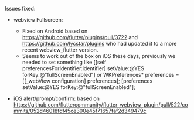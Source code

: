 Issues fixed:
- webview Fullscreen:
  - Fixed on Android based on https://github.com/flutter/plugins/pull/3722 and https://github.com/lycstar/plugins who had updated it to a more recent webview_flutter version.
  - Seems to work out of the box on iOS these days, previously we needed to set something like [[self preferencesForIdentifier:identifier] setValue:@YES forKey:@"fullScreenEnabled"] or WKPreferences* preferences = [[_webView configuration] preferences]; [preferences setValue:@YES forKey:@"fullScreenEnabled"];
    
- iOS alert/prompt/confirm: based on https://github.com/fluttercommunity/flutter_webview_plugin/pull/522/commits/052d46018fdf45ce300e45f71657faf2d349479c

